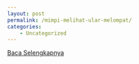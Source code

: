 ```yaml
---
layout: post
permalink: /mimpi-melihat-ular-melompat/
categories:
    - Uncategorized
---
```


[Baca Selengkapnya](/02)